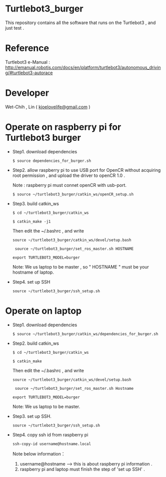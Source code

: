 # Turtlebot3_burger

This repository contains all the software that runs on the Turtlebot3 , and just test .

# Reference

Turtlebot3 e-Manual  :  http://emanual.robotis.com/docs/en/platform/turtlebot3/autonomous_driving/#turtlebot3-autorace

# Developer

Wet-Chih , Lin ( kjoelovelife@gmail.com )

# Operate on raspberry pi for Turtlebot3 burger

* Step1. download dependencies

  `$ source dependencies_for_burger.sh`

* Step2. allow raspberry pi to use USB port for OpenCR without acquiring root permission , and upload the driver to openCR 1.0 .
  
  Note : raspberry pi must connet openCR with usb-port. 
  
  `$ source ~/turtlebot3_burger/catkin_ws/openCR_setup.sh`

* Step3. build catkin_ws
  
  `$ cd ~/turtlebot3_burger/catkin_ws`

  `$ catkin_make -j1`
  
  Then edit the ~/.bashrc , and write
  
  ` source ~/turtlebot3_burger/catkin_ws/devel/setup.bash `

  ` source ~/turtlebot3_burger/set_ros_master.sh HOSTNAME`
  
  ` export TURTLEBOT3_MODEL=burger `
  
  Note: We us laptop to be master , so " HOSTNAME " must be your hostname of laptop.
  
* Step4. set up SSH
 
   ` source ~/turtlebot3_burger/ssh_setup.sh `

# Operate on laptop

* Step1. download dependencies

  `$ source ~/turtlebot3_burger/catkin_ws/dependencies_for_burger.sh`

* Step2. build catkin_ws
  
  `$ cd ~/turtlebot3_burger/catkin_ws`

  `$ catkin_make`
  
  Then edit the ~/.bashrc , and write
  
  ` source ~/turtlebot3_burger/catkin_ws/devel/setup.bash `

  ` source ~/turtlebot3_burger/set_ros_master.sh Hostname`
  
  ` export TURTLEBOT3_MODEL=burger `
  
  Note: We us laptop to be master.

* Step3. set up SSH.
 
   ` source ~/turtlebot3_burger/ssh_setup.sh `

* Step4. copy ssh id from raspberry pi

  ` ssh-copy-id username@hostname.local `
  
   Note below information：
   
   1. username@hostname --> this is about raspberry pi information .
   2. raspberry pi and laptop must finish the step of 'set up SSH' .
  
